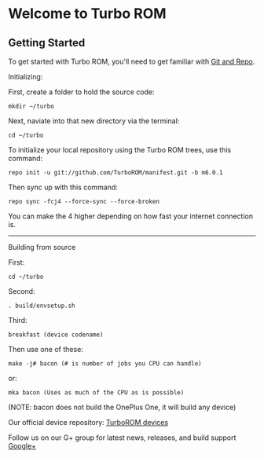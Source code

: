 Welcome to Turbo ROM
===================


Getting Started
---------------

To get started with Turbo ROM, you'll need to get familiar with
[Git and Repo](http://source.android.com/download/using-repo).

Initializing:

First, create a folder to hold the source code: 

	mkdir ~/turbo 

Next, naviate into that new directory via the terminal:

	cd ~/turbo

To initialize your local repository using the Turbo ROM trees, use this command:

	repo init -u git://github.com/TurboROM/manifest.git -b m6.0.1

Then sync up with this command:

	repo sync -fcj4 --force-sync --force-broken
	
You can make the 4 higher depending on how fast your internet connection is. 


-------------
 
Building from source

First:

	cd ~/turbo

Second:

	. build/envsetup.sh

Third:

	breakfast (device codename)

Then use one of these: 

	make -j# bacon (# is number of jobs you CPU can handle)

or:

	mka bacon (Uses as much of the CPU as is possible)

(NOTE: bacon does not build the OnePlus One, it will build any device)

 
 Our official device repository:
 [TurboROM devices](https://github.com/TurboROM-Devices)
 
 
 
 Follow us on our G+ group for latest news, releases, and build support
 [Google+](https://plus.google.com/communities/100107549156816400681)
